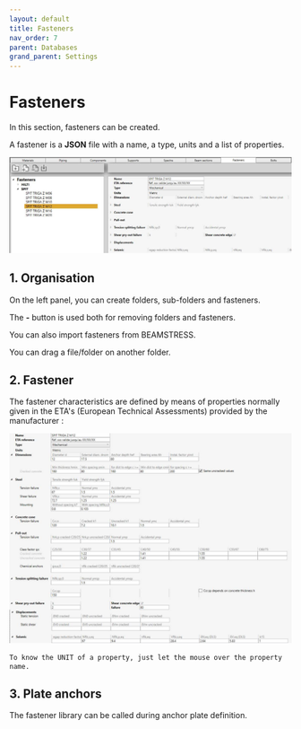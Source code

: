 ```yaml
---
layout: default
title: Fasteners
nav_order: 7
parent: Databases
grand_parent: Settings
---
```


# Fasteners

In this section, fasteners can be created.

A fastener is a **JSON** file with a name, a type, units and a list of properties.

![Image](../../Images/Fastener1.jpg)

## 1. Organisation

On the left panel, you can create folders, sub-folders and fasteners.

The **-** button is used both for removing folders and fasteners.

You can also import fasteners from BEAMSTRESS.

You can drag a file/folder on another folder.

## 2. Fastener

The fastener characteristics are defined by means of properties normally given in the ETA's (European Technical Assessments) provided by the manufacturer :

![Image](../../Images/Fastener2.jpg)

    To know the UNIT of a property, just let the mouse over the property name. 

## 3. Plate anchors

The fastener library can be called during anchor plate definition.

